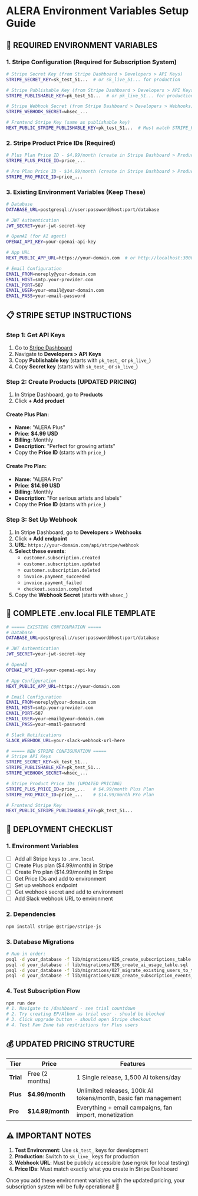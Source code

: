 # ALERA Environment Variables Setup Guide

## 🔧 **REQUIRED ENVIRONMENT VARIABLES**

### **1. Stripe Configuration (Required for Subscription System)**
```bash
# Stripe Secret Key (from Stripe Dashboard > Developers > API Keys)
STRIPE_SECRET_KEY=sk_test_51...  # or sk_live_51... for production

# Stripe Publishable Key (from Stripe Dashboard > Developers > API Keys)
STRIPE_PUBLISHABLE_KEY=pk_test_51...  # or pk_live_51... for production

# Stripe Webhook Secret (from Stripe Dashboard > Developers > Webhooks)
STRIPE_WEBHOOK_SECRET=whsec_...

# Frontend Stripe Key (same as publishable key)
NEXT_PUBLIC_STRIPE_PUBLISHABLE_KEY=pk_test_51...  # Must match STRIPE_PUBLISHABLE_KEY
```

### **2. Stripe Product Price IDs (Required)**
```bash
# Plus Plan Price ID - $4.99/month (create in Stripe Dashboard > Products)
STRIPE_PLUS_PRICE_ID=price_...

# Pro Plan Price ID - $14.99/month (create in Stripe Dashboard > Products)  
STRIPE_PRO_PRICE_ID=price_...
```

### **3. Existing Environment Variables (Keep These)**
```bash
# Database
DATABASE_URL=postgresql://user:password@host:port/database

# JWT Authentication
JWT_SECRET=your-jwt-secret-key

# OpenAI (for AI agent)
OPENAI_API_KEY=your-openai-api-key

# App URL
NEXT_PUBLIC_APP_URL=https://your-domain.com  # or http://localhost:3000 for dev

# Email Configuration
EMAIL_FROM=noreply@your-domain.com
EMAIL_HOST=smtp.your-provider.com
EMAIL_PORT=587
EMAIL_USER=your-email@your-domain.com
EMAIL_PASS=your-email-password
```

## 📋 **STRIPE SETUP INSTRUCTIONS**

### **Step 1: Get API Keys**
1. Go to [Stripe Dashboard](https://dashboard.stripe.com)
2. Navigate to **Developers > API Keys**
3. Copy **Publishable key** (starts with `pk_test_` or `pk_live_`)
4. Copy **Secret key** (starts with `sk_test_` or `sk_live_`)

### **Step 2: Create Products (UPDATED PRICING)**
1. In Stripe Dashboard, go to **Products**
2. Click **+ Add product**

#### **Create Plus Plan:**
- **Name**: "ALERA Plus"
- **Price**: **$4.99 USD**
- **Billing**: Monthly
- **Description**: "Perfect for growing artists"
- Copy the **Price ID** (starts with `price_`)

#### **Create Pro Plan:**
- **Name**: "ALERA Pro"
- **Price**: **$14.99 USD**
- **Billing**: Monthly  
- **Description**: "For serious artists and labels"
- Copy the **Price ID** (starts with `price_`)

### **Step 3: Set Up Webhook**
1. In Stripe Dashboard, go to **Developers > Webhooks**
2. Click **+ Add endpoint**
3. **URL**: `https://your-domain.com/api/stripe/webhook`
4. **Select these events**:
   - `customer.subscription.created`
   - `customer.subscription.updated`
   - `customer.subscription.deleted`
   - `invoice.payment_succeeded`
   - `invoice.payment_failed`
   - `checkout.session.completed`
5. Copy the **Webhook Secret** (starts with `whsec_`)

## 📝 **COMPLETE .env.local FILE TEMPLATE**

```bash
# ===== EXISTING CONFIGURATION =====
# Database
DATABASE_URL=postgresql://user:password@host:port/database

# JWT Authentication  
JWT_SECRET=your-jwt-secret-key

# OpenAI
OPENAI_API_KEY=your-openai-api-key

# App Configuration
NEXT_PUBLIC_APP_URL=https://your-domain.com

# Email Configuration
EMAIL_FROM=noreply@your-domain.com
EMAIL_HOST=smtp.your-provider.com
EMAIL_PORT=587
EMAIL_USER=your-email@your-domain.com
EMAIL_PASS=your-email-password

# Slack Notifications
SLACK_WEBHOOK_URL=your-slack-webhook-url-here

# ===== NEW STRIPE CONFIGURATION =====
# Stripe API Keys
STRIPE_SECRET_KEY=sk_test_51...
STRIPE_PUBLISHABLE_KEY=pk_test_51...
STRIPE_WEBHOOK_SECRET=whsec_...

# Stripe Product Price IDs (UPDATED PRICING)
STRIPE_PLUS_PRICE_ID=price_...   # $4.99/month Plus Plan
STRIPE_PRO_PRICE_ID=price_...    # $14.99/month Pro Plan

# Frontend Stripe Key
NEXT_PUBLIC_STRIPE_PUBLISHABLE_KEY=pk_test_51...
```

## 🚀 **DEPLOYMENT CHECKLIST**

### **1. Environment Variables**
- [ ] Add all Stripe keys to `.env.local`
- [ ] Create Plus plan ($4.99/month) in Stripe
- [ ] Create Pro plan ($14.99/month) in Stripe
- [ ] Get Price IDs and add to environment
- [ ] Set up webhook endpoint
- [ ] Get webhook secret and add to environment
- [ ] Add Slack webhook URL to environment

### **2. Dependencies**
```bash
npm install stripe @stripe/stripe-js
```

### **3. Database Migrations**
```bash
# Run in order:
psql -d your_database -f lib/migrations/025_create_subscriptions_table.sql
psql -d your_database -f lib/migrations/026_create_ai_usage_table.sql  
psql -d your_database -f lib/migrations/027_migrate_existing_users_to_trial.sql
psql -d your_database -f lib/migrations/028_create_subscription_events_table.sql
```

### **4. Test Subscription Flow**
```bash
npm run dev
# 1. Navigate to /dashboard - see trial countdown
# 2. Try creating EP/Album as trial user - should be blocked
# 3. Click upgrade button - should open Stripe checkout
# 4. Test Fan Zone tab restrictions for Plus users
```

## 💰 **UPDATED PRICING STRUCTURE**

| Tier | Price | Features |
|------|-------|----------|
| **Trial** | Free (2 months) | 1 Single release, 1,500 AI tokens/day |
| **Plus** | **$4.99/month** | Unlimited releases, 100k AI tokens/month, basic fan management |
| **Pro** | **$14.99/month** | Everything + email campaigns, fan import, monetization |

## ⚠️ **IMPORTANT NOTES**

1. **Test Environment**: Use `sk_test_` keys for development
2. **Production**: Switch to `sk_live_` keys for production
3. **Webhook URL**: Must be publicly accessible (use ngrok for local testing)
4. **Price IDs**: Must match exactly what you create in Stripe Dashboard

Once you add these environment variables with the updated pricing, your subscription system will be fully operational! 🎉

